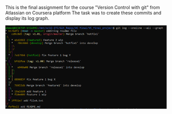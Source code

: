 This is the final assignment for the course "Version Control with git" from Atlassian on Coursera platform
The task was to create these commits and display its log graph.

![alt text](https://github.com/Ahmed-Elbaqary/VC-final_Atlasian/blob/master/final%20log%20graph.png)

